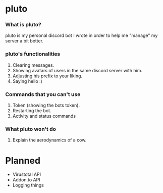 # pluto
### What is pluto?
pluto is my personal discord bot I wrote in order to help me "manage" my server a bit better.
 
### pluto's functionalities
1. Clearing messages.
2. Showing avatars of users in the same discord server with him.
3. Adjusting his prefix to your liking.
4. Saying hello :)

### Commands that you can't use
1. Token (showing the bots token).
2. Restarting the bot.
3. Activity and status commands

### What pluto won't do
1. Explain the aerodynamics of a cow.



# Planned
- Virustotal API
- Addon.to API
- Logging things
